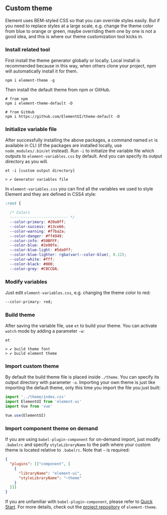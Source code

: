 ## Custom theme
Element uses BEM-styled CSS so that you can override styles easily. But if you need to replace styles at a large scale, e.g. change the theme color from blue to orange or green, maybe overriding them one by one is not a good idea, and this is where our theme customization tool kicks in.

### Install related tool
First install the theme generator globally or locally. Local install is recommended because in this way, when others clone your project, npm will automatically install it for them.
```shell
npm i element-theme -g
```

Then install the default theme from npm or GitHub.
```shell
# from npm
npm i element-theme-default -D

# from GitHub
npm i https://github.com/ElementUI/theme-default -D
```

### Initialize variable file
After successfully installing the above packages, a command named `et` is available in CLI (if the packages are installed locally, use `node_modules/.bin/et` instead). Run `-i` to initialize the variable file which outputs to `element-variables.css` by default. And you can specify its output directory as you will.

```shell
et -i [custom output directory]

> ✔ Generator variables file
```

In `element-variables.css` you can find all the variables we used to style Element and they are defined in CSS4 style:
```css
:root {

  /* Colors
  -------------------------- */
  --color-primary: #20a0ff;
  --color-success: #13ce66;
  --color-warning: #f7ba2a;
  --color-danger: #ff4949;
  --color-info: #50BFFF;
  --color-blue: #2e90fe;
  --color-blue-light: #5da9ff;
  --color-blue-lighter: rgba(var(--color-blue), 0.12);
  --color-white: #fff;
  --color-black: #000;
  --color-grey: #C0CCDA;
```

### Modify variables
Just edit `element-variables.css`, e.g. changing the theme color to red:
```CSS
--color-primary: red;
```

### Build theme
After saving the variable file, use `et` to build your theme. You can activate `watch` mode by adding a parameter `-w`:
```shell
et

> ✔ build theme font
> ✔ build element theme
```

### Import custom theme
By default the build theme file is placed inside `./theme`. You can specify its output directory with parameter `-o`. Importing your own theme is just like importing the default theme, only this time you import the file you just built:

```javascript
import '../theme/index.css'
import ElementUI from 'element-ui'
import Vue from 'vue'

Vue.use(ElementUI)
```

### Import component theme on demand
If you are using `babel-plugin-component` for on-demand import, just modify `.babelrc` and specify `styleLibraryName` to the path where your custom theme is located relative to `.babelrc`. Note that `~` is required:
```json
{
  "plugins": [["component", [
    {
      "libraryName": "element-ui",
      "styleLibraryName": "~theme"
    }
  ]]]
}
```

If you are unfamiliar with `babel-plugin-component`, please refer to <a href="./#/en-US/component/quickstart">Quick Start</a>. For more details, check out the [project repository](https://github.com/ElementUI/element-theme) of `element-theme`.
